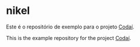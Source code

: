 # nikel

Este é o repositório de exemplo para o projeto [Codaí](https://codai.growdev.com.br/).

This is the example repository for the project [Codaí](https://codai.growdev.com.br/).
